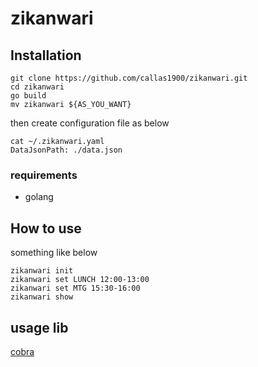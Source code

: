 # zikanwari

## Installation
```
git clone https://github.com/callas1900/zikanwari.git
cd zikanwari
go build
mv zikanwari ${AS_YOU_WANT}
```
then create configuration file as below
```
cat ~/.zikanwari.yaml
DataJsonPath: ./data.json
```


### requirements
* golang

## How to use

something like below
```
zikanwari init
zikanwari set LUNCH 12:00-13:00
zikanwari set MTG 15:30-16:00
zikanwari show
```

## usage lib
[cobra](https://github.com/spf13/cobra)
